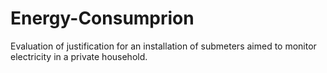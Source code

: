 # Energy-Consumprion
Evaluation of justification for an installation of submeters aimed to monitor electricity in a private household.

